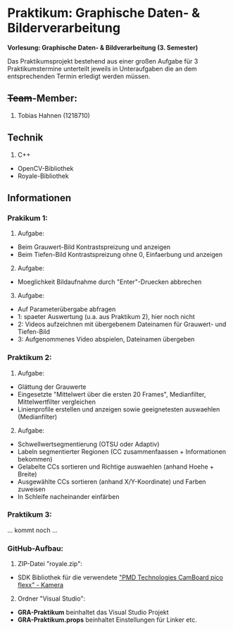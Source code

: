 # Praktikum: Graphische Daten- & Bilderverarbeitung

**Vorlesung: Graphische Daten- & Bildverarbeitung (3. Semester)**

Das Praktikumsprojekt bestehend aus einer großen Aufgabe für 3 Praktikumstermine unterteilt jeweils in Unteraufgaben die an dem entsprechenden Termin erledigt werden müssen.

## ~~Team~~-Member:
1. Tobias Hahnen (1218710)

## Technik
1. C++
* OpenCV-Bibliothek
* Royale-Bibliothek

## Informationen
### Prakikum 1:
1. Aufgabe:
* Beim Grauwert-Bild Kontrastspreizung und anzeigen
* Beim Tiefen-Bild Kontrastspreizung ohne 0, Einfaerbung und anzeigen
2. Aufgabe:
* Moeglichkeit Bildaufnahme durch "Enter"-Druecken abbrechen
3. Aufgabe:
* Auf Parameterübergabe abfragen
* 1: spaeter Auswertung (u.a. aus Praktikum 2), hier noch nicht
* 2: Videos aufzeichnen mit übergebenem Dateinamen für Grauwert- und Tiefen-Bild
* 3: Aufgenommenes Video abspielen, Dateinamen übergeben

### Praktikum 2:
1. Aufgabe:
* Glättung der Grauwerte
* Eingesetzte "Mittelwert über die ersten 20 Frames", Medianfilter, Mittelwertfilter vergleichen
* Linienprofile erstellen und anzeigen sowie geeignetesten auswaehlen (Medianfilter)
2. Aufgabe:
* Schwellwertsegmentierung (OTSU oder Adaptiv)
* Labeln segmentierter Regionen (CC zusammenfaassen + Informationen bekommen)
* Gelabelte CCs sortieren und Richtige auswaehlen (anhand Hoehe + Breite)
* Ausgewählte CCs sortieren (anhand X/Y-Koordinate) und Farben zuweisen
* In Schleife nacheinander einfärben

### Praktikum 3:
... kommt noch ...

### GitHub-Aufbau:
1. ZIP-Datei "royale.zip":
* SDK Bibliothek für die verwendete ["PMD Technologies CamBoard pico flexx" - Kamera](https://www.automation24.de/entwicklungs-kit-pmd-vision-r-camboard-pico-flexx-700-000-094)
2. Ordner "Visual Studio":
* **GRA-Praktikum** beinhaltet das Visual Studio Projekt
* **GRA-Praktikum.props** beinhaltet Einstellungen für Linker etc.
